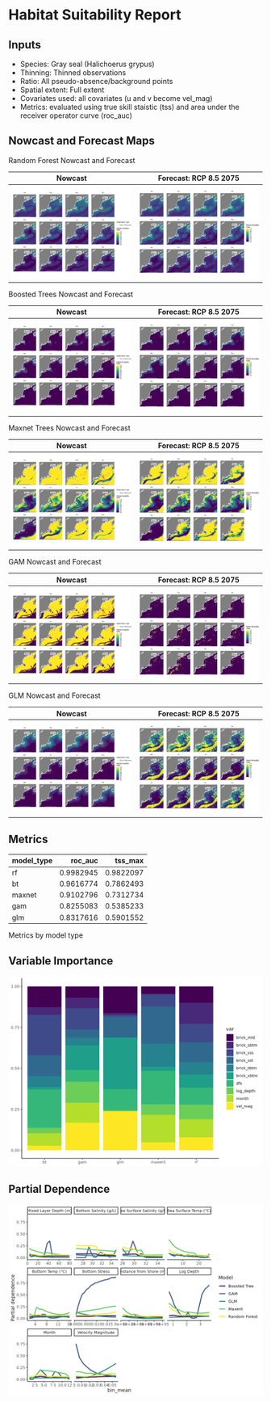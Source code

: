 Habitat Suitability Report
================

## Inputs

- Species: Gray seal (Halichoerus grypus)
- Thinning: Thinned observations
- Ratio: All pseudo-absence/background points
- Spatial extent: Full extent
- Covariates used: all covariates (u and v become vel_mag)
- Metrics: evaluated using true skill staistic (tss) and area under the
  receiver operator curve (roc_auc)

## Nowcast and Forecast Maps

Random Forest Nowcast and Forecast

| Nowcast | Forecast: RCP 8.5 2075 |
|:--:|:--:|
| ![](../../../../tidy_reports/versions/c12/000360/c12.000360.01_12_rf_compiled_casts.png) | ![](../../../../tidy_reports/versions/c12/000364/c12.000364.01_12_rf_compiled_casts.png) |

Boosted Trees Nowcast and Forecast

| Nowcast | Forecast: RCP 8.5 2075 |
|:--:|:--:|
| ![](../../../../tidy_reports/versions/c12/000360/c12.000360.01_12_bt_compiled_casts.png) | ![](../../../../tidy_reports/versions/c12/000364/c12.000364.01_12_bt_compiled_casts.png) |

Maxnet Trees Nowcast and Forecast

| Nowcast | Forecast: RCP 8.5 2075 |
|:--:|:--:|
| ![](../../../../tidy_reports/versions/c12/000360/c12.000360.01_12_maxent_compiled_casts.png) | ![](../../../../tidy_reports/versions/c12/000364/c12.000364.01_12_maxent_compiled_casts.png) |

GAM Nowcast and Forecast

| Nowcast | Forecast: RCP 8.5 2075 |
|:--:|:--:|
| ![](../../../../tidy_reports/versions/c12/000360/c12.000360.01_12_gam_compiled_casts.png) | ![](../../../../tidy_reports/versions/c12/000364/c12.000364.01_12_gam_compiled_casts.png) |

GLM Nowcast and Forecast

| Nowcast | Forecast: RCP 8.5 2075 |
|:--:|:--:|
| ![](../../../../tidy_reports/versions/c12/000360/c12.000360.01_12_glm_compiled_casts.png) | ![](../../../../tidy_reports/versions/c12/000364/c12.000364.01_12_glm_compiled_casts.png) |

## Metrics

| model_type |   roc_auc |   tss_max |
|:-----------|----------:|----------:|
| rf         | 0.9982945 | 0.9822097 |
| bt         | 0.9616774 | 0.7862493 |
| maxnet     | 0.9102796 | 0.7312734 |
| gam        | 0.8255083 | 0.5385233 |
| glm        | 0.8317616 | 0.5901552 |

Metrics by model type

## Variable Importance

![](m12.00036_tidy_compiled_files/figure-gfm/variable_importance-1.png)

## Partial Dependence

![](m12.00036_tidy_compiled_files/figure-gfm/partial_dependence-1.png)
